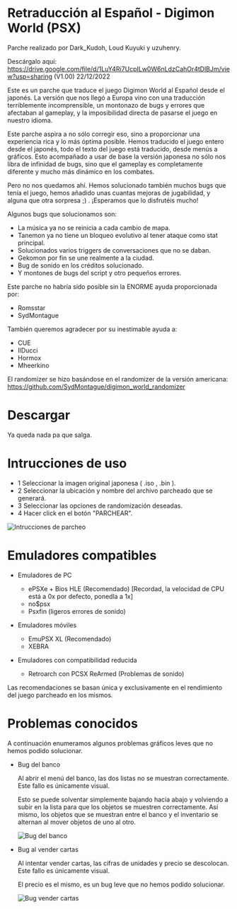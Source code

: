 # Retraducción al Español - Digimon World (PSX)
Parche realizado por Dark_Kudoh, Loud Kuyuki y uzuhenry.

Descárgalo aquí: https://drive.google.com/file/d/1LuY4Ri7UcpILw0W6nLdzCahOr4tDlBJm/view?usp=sharing (V1.00) 22/12/2022



Este es un parche que traduce el juego Digimon World al Español desde el japonés. La versión que nos llegó a Europa vino con una traducción terriblemente incomprensible, un montonazo de bugs y errores que afectaban al gameplay, y la imposibilidad directa de pasarse el juego en nuestro idioma.

Este parche aspira a no sólo corregir eso, sino a proporcionar una experiencia rica y lo más óptima posible. Hemos traducido el juego entero desde el japonés, todo el texto del juego está traducido, desde menús a gráficos. Esto acompañado a usar de base la versión japonesa no sólo nos libra de infinidad de bugs, sino que el gameplay es completamente diferente y mucho más dinámico en los combates. 

Pero no nos quedamos ahí. Hemos solucionado también muchos bugs que tenía el juego, hemos añadido unas cuantas mejoras de jugabilidad, y alguna que otra sorpresa ;) . ¡Esperamos que lo disfrutéis mucho!

Algunos bugs que solucionamos son:
  + La música ya no se reinicia a cada cambio de mapa.
  + Tanemon ya no tiene un bloqueo evolutivo al tener ataque como stat principal.
  + Solucionados varios triggers de conversaciones que no se daban.
  + Gekomon por fin se une realmente a la ciudad.
  + Bug de sonido en los créditos solucionado.
  + Y montones de bugs del script y otro pequeños errores.

Este parche no habría sido posible sin la ENORME ayuda proporcionada por:
  - Romsstar
  - SydMontague
  
También queremos agradecer por su inestimable ayuda a:
  - CUE
  - IlDucci
  - Hormox
  - Mheerkino
  
  El randomizer se hizo basándose en el randomizer de la versión americana: https://github.com/SydMontague/digimon_world_randomizer

# Descargar

  Ya queda nada pa que salga.

# Intrucciones de uso
+ 1 Seleccionar la imagen original japonesa ( .iso , .bin ).
+ 2 Seleccionar la ubicación y nombre del archivo parcheado que se generará.
+ 3 Seleccionar las opciones de randomización deseadas.
+ 4 Hacer click en el botón "PARCHEAR".

![Intrucciones de parcheo](https://user-images.githubusercontent.com/1196587/208897500-e25dac5b-5117-4175-9086-fb8bd2fa089c.png)


# Emuladores compatibles
+ Emuladores de PC
  - ePSXe + Bios HLE (Recomendado) [Recordad, la velocidad de CPU está a 0x por defecto, ponedla a 1x]
  - no$psx
  - Psxfin (ligeros errores de sonido)
  
+ Emuladores móviles
  - EmuPSX XL (Recomendado)
  - XEBRA
  
+ Emuladores con compatibilidad reducida
  - Retroarch con PCSX ReArmed (Problemas de sonido)

Las recomendaciones se basan única y exclusivamente en el rendimiento del juego parcheado en los mismos.

# Problemas conocidos
A continuación enumeramos algunos problemas gráficos leves que no hemos podido solucionar.

+ Bug del banco
 
  Al abrir el menú del banco, las dos listas no se muestran correctamente. Este fallo es únicamente visual.
  
  Esto se puede solventar simplemente bajando hacia abajo y volviendo a subir en la lista para que los objetos se muestren correctamente.
  Así mismo, los objetos que se muestran entre el banco y el inventario se alternan al mover objetos de uno al otro.
  
  ![Bug del banco](https://user-images.githubusercontent.com/1196587/208896323-9c3b0a4f-d6e9-4e71-bd1c-df53c3405818.gif)
  
+ Bug al vender cartas
 
  Al intentar vender cartas, las cifras de unidades y precio se descolocan. Este fallo es únicamente visual.
  
  El precio es el mismo, es un bug leve que no hemos podido solucionar.
  
  ![Bug vender cartas](https://user-images.githubusercontent.com/1196587/208896452-8f8a32f4-4755-4a78-9173-626e65a71f77.gif)
